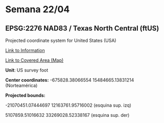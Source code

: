 # Semana 22/04


## EPSG:2276 NAD83 / Texas North Central (ftUS)

Projected coordinate system for United States (USA)

[Link to Information](https://epsg.io/2276)

[Link to Covered Area (Map)](https://epsg.io/map#srs=2276&x=-21070451.07444697&y=12163761.95716002&z=1&layer=streets)

**Unit**: US survey foot

**Center coordinates:** -675828.38066554 15484665.13831214 (Norteamérica)

**Projected bounds:**

-21070451.07444697 12163761.95716002 (esquina sup. izq)

5107859.51016632 33269028.52338167 (esquina sup. der)

 